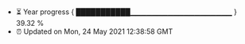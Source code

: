 - ⏳ Year progress { ███████████▁▁▁▁▁▁▁▁▁▁▁▁▁▁▁▁▁▁▁ } 39.32 %
- ⏰ Updated on Mon, 24 May 2021 12:38:58 GMT

